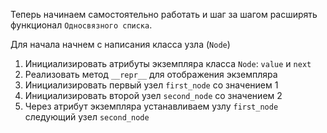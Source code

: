 Теперь начинаем самостоятельно работать и шаг за шагом расширять функционал `Односвязного списка`.

Для начала начнем с написания класса узла (`Node`)

1. Инициализировать атрибуты экземпляра класса `Node`: `value` и `next`
2. Реализовать метод `__repr__` для отображения экземпляра
3. Инициализировать первый узел `first_node` со значением 1
4. Инициализировать второй узел `second_node` со значением 2
5. Через атрибут экземпляра устанавливаем узлу `first_node` следующий узел `second_node`

